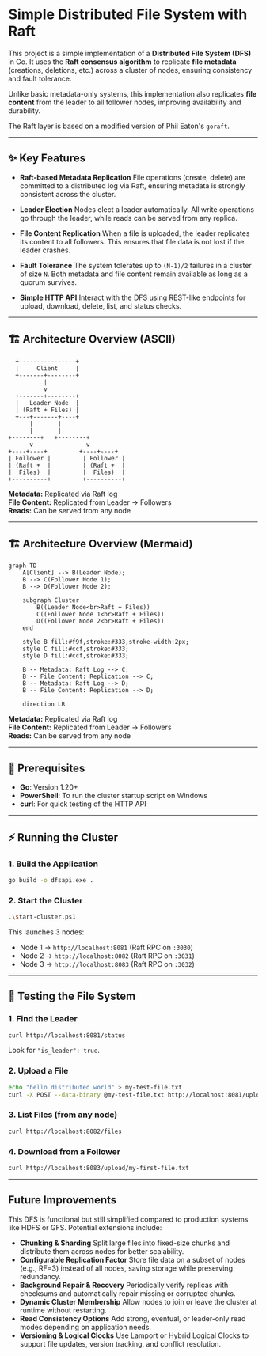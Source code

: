 # Simple Distributed File System with Raft

This project is a simple implementation of a **Distributed File System (DFS)** in Go. It uses the **Raft consensus algorithm** to replicate **file metadata** (creations, deletions, etc.) across a cluster of nodes, ensuring consistency and fault tolerance.

Unlike basic metadata-only systems, this implementation also replicates **file content** from the leader to all follower nodes, improving availability and durability.

The Raft layer is based on a modified version of Phil Eaton's `goraft`.

---

## ✨ Key Features

- **Raft-based Metadata Replication**
  File operations (create, delete) are committed to a distributed log via Raft, ensuring metadata is strongly consistent across the cluster.

- **Leader Election**
  Nodes elect a leader automatically. All write operations go through the leader, while reads can be served from any replica.

- **File Content Replication**
  When a file is uploaded, the leader replicates its content to all followers. This ensures that file data is not lost if the leader crashes.

- **Fault Tolerance**
  The system tolerates up to `(N-1)/2` failures in a cluster of size `N`. Both metadata and file content remain available as long as a quorum survives.

- **Simple HTTP API**
  Interact with the DFS using REST-like endpoints for upload, download, delete, list, and status checks.

---

## 🏗️ Architecture Overview (ASCII)

```
  +----------------+
  |     Client     |
  +-------+--------+
          |
          v
  +-------+--------+
  |   Leader Node  |
  | (Raft + Files) |
  +---+-------+----+
      |       |
      |       |
+--------+   +--------+
      v               v
+----+----+         +----+----+
| Follower |         | Follower |
| (Raft +  |         | (Raft +  |
|  Files)  |         |  Files)  |
+----------+         +----------+
```

**Metadata:** Replicated via Raft log  
**File Content:** Replicated from Leader → Followers  
**Reads:** Can be served from any node

---

## 🏗️ Architecture Overview (Mermaid)

```mermaid
graph TD
    A[Client] --> B(Leader Node);
    B --> C(Follower Node 1);
    B --> D(Follower Node 2);

    subgraph Cluster
        B((Leader Node<br>Raft + Files))
        C((Follower Node 1<br>Raft + Files))
        D((Follower Node 2<br>Raft + Files))
    end

    style B fill:#f9f,stroke:#333,stroke-width:2px;
    style C fill:#ccf,stroke:#333;
    style D fill:#ccf,stroke:#333;

    B -- Metadata: Raft Log --> C;
    B -- File Content: Replication --> C;
    B -- Metadata: Raft Log --> D;
    B -- File Content: Replication --> D;

    direction LR
```

**Metadata:** Replicated via Raft log  
**File Content:** Replicated from Leader → Followers  
**Reads:** Can be served from any node

---

## 🚀 Prerequisites

- **Go**: Version 1.20+
- **PowerShell**: To run the cluster startup script on Windows
- **curl**: For quick testing of the HTTP API

---

## ⚡ Running the Cluster

### 1. Build the Application

```sh
go build -o dfsapi.exe .
```

### 2. Start the Cluster

```sh
.\start-cluster.ps1
```

This launches 3 nodes:

- Node 1 → `http://localhost:8081` (Raft RPC on `:3030`)
- Node 2 → `http://localhost:8082` (Raft RPC on `:3031`)
- Node 3 → `http://localhost:8083` (Raft RPC on `:3032`)

---

## 🧪 Testing the File System

### 1. Find the Leader

```sh
curl http://localhost:8081/status
```

Look for `"is_leader": true`.

### 2. Upload a File

```sh
echo "hello distributed world" > my-test-file.txt
curl -X POST --data-binary @my-test-file.txt http://localhost:8081/upload/my-first-file.txt
```

### 3. List Files (from any node)

```sh
curl http://localhost:8082/files
```

### 4. Download from a Follower

```sh
curl http://localhost:8083/upload/my-first-file.txt
```

---

##  Future Improvements

This DFS is functional but still simplified compared to production systems like HDFS or GFS. Potential extensions include:

- **Chunking & Sharding**
  Split large files into fixed-size chunks and distribute them across nodes for better scalability.
- **Configurable Replication Factor**
  Store file data on a subset of nodes (e.g., RF=3) instead of all nodes, saving storage while preserving redundancy.
- **Background Repair & Recovery**
  Periodically verify replicas with checksums and automatically repair missing or corrupted chunks.
- **Dynamic Cluster Membership**
  Allow nodes to join or leave the cluster at runtime without restarting.
- **Read Consistency Options**
  Add strong, eventual, or leader-only read modes depending on application needs.
- **Versioning & Logical Clocks**
  Use Lamport or Hybrid Logical Clocks to support file updates, version tracking, and conflict resolution.

